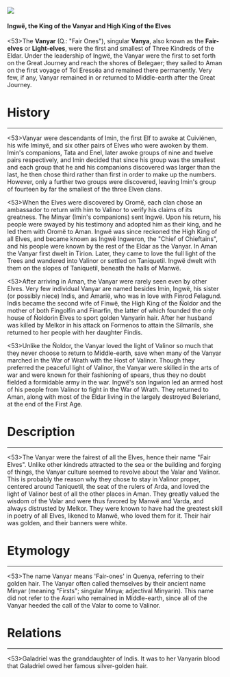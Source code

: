 ![](vanyar/0.jpg)

#### Ingwë, the King of the Vanyar and High King of the Elves

<53>The **Vanyar** (Q.: "Fair Ones"), singular **Vanya**, also known as the **Fair-elves** or **Light-elves**, were the first and smallest of Three Kindreds of the Eldar. Under the leadership of Ingwë, the Vanyar were the first to set forth on the Great Journey and reach the shores of Belegaer; they sailed to Aman on the first voyage of Tol Eressëa and remained there permanently. Very few, if any, Vanyar remained in or returned to Middle-earth after the Great Journey.

# History
---

<53>Vanyar were descendants of Imin, the first Elf to awake at Cuiviénen, his wife Iminyë, and six other pairs of Elves who were awoken by them. Imin's companions, Tata and Enel, later awoke groups of nine and twelve pairs respectively, and Imin decided that since his group was the smallest and each group that he and his companions discovered was larger than the last, he then chose third rather than first in order to make up the numbers. However, only a further two groups were discovered, leaving Imin's group of fourteen by far the smallest of the three Elven clans.

<53>When the Elves were discovered by Oromë, each clan chose an ambassador to return with him to Valinor to verify his claims of its greatness. The Minyar (Imin's companions) sent Ingwë. Upon his return, his people were swayed by his testimony and adopted him as their king, and he led them with Oromë to Aman. Ingwë was since reckoned the High King of all Elves, and became known as Ingwë Ingweron, the "Chief of Chieftains", and his people were known by the rest of the Eldar as the Vanyar. In Aman the Vanyar first dwelt in Tirion. Later, they came to love the full light of the Trees and wandered into Valinor or settled on Taniquetil. Ingwë dwelt with them on the slopes of Taniquetil, beneath the halls of Manwë.

<53>After arriving in Aman, the Vanyar were rarely seen even by other Elves. Very few individual Vanyar are named besides Imin, Ingwë, his sister (or possibly niece) Indis, and Amarië, who was in love with Finrod Felagund. Indis became the second wife of Finwë, the High King of the Ñoldor and the mother of both Fingolfin and Finarfin, the latter of which founded the only house of Ñoldorin Elves to sport golden Vanyarin hair. After her husband was killed by Melkor in his attack on Formenos to attain the Silmarils, she returned to her people with her daughter Findis.

<53>Unlike the Ñoldor, the Vanyar loved the light of Valinor so much that they never choose to return to Middle-earth, save when many of the Vanyar marched in the War of Wrath with the Host of Valinor. Though they preferred the peaceful light of Valinor, the Vanyar were skilled in the arts of war and were known for their fashioning of spears, thus they no doubt fielded a formidable army in the war. Ingwë's son Ingwion led an armed host of his people from Valinor to fight in the War of Wrath. They returned to Aman, along with most of the Eldar living in the largely destroyed Beleriand, at the end of the First Age.

# Description

---

<53>The Vanyar were the fairest of all the Elves, hence their name "Fair Elves". Unlike other kindreds attracted to the sea or the building and forging of things, the Vanyar culture seemed to revolve about the Valar and Valinor. This is probably the reason why they chose to stay in Valinor proper, centered around Taniquetil, the seat of the rulers of Arda, and loved the light of Valinor best of all the other places in Aman. They greatly valued the wisdom of the Valar and were thus favored by Manwë and Varda, and always distrusted by Melkor. They were known to have had the greatest skill in poetry of all Elves, likened to Manwë, who loved them for it. Their hair was golden, and their banners were white.

# Etymology

---

<53>The name Vanyar means 'Fair-ones' in Quenya, referring to their golden hair. The Vanyar often called themselves by their ancient name Minyar (meaning "Firsts"; singular Minya; adjectival Minyarin). This name did not refer to the Avari who remained in Middle-earth, since all of the Vanyar heeded the call of the Valar to come to Valinor.

# Relations

---

<53>Galadriel was the granddaughter of Indis. It was to her Vanyarin blood that Galadriel owed her famous silver-golden hair.
